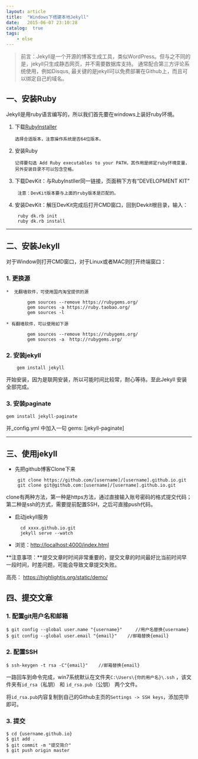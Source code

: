 ```yaml
---
layout: article
title:  "Windows下搭建本地Jekyll"
date:   2015-06-07 23:10:28
catalog:  true
tags:
    - else
---
```



>  前言：Jekyll是一个开源的博客生成工具，类似WordPress。但与之不同的是，jekyll只生成静态网页，并不需要数据库支持。
>  通常配合第三方评论系统使用，例如Disqus, 最关键的是jekyll可以免费部署在Github上，而且可以绑定自己的域名。

## 一、安装Ruby

Jekyll是用ruby语言编写的，所以我们首先要在windows上装好ruby环境。

1.  下载[RubyInstaller](http://rubyinstaller.org/downloads/)

        选择合适版本，注意操作系统是否64位版本。

2.  安装Ruby

        记得要勾选 Add Ruby executables to your PATH，其作用是绑定ruby环境变量，另外安装目录不可以包含空格。

3. 下载DevKit：与RubyInstller同一链接，页面稍下方有“DEVELOPMENT KIT”

        注意：DevKit版本要与上面的ruby版本是匹配的。

4. 安装DevKit：解压DevKit完成后打开CMD窗口，回到Devkit根目录，输入：

        ruby dk.rb init
        ruby dk.rb install


---

##  二、安装Jekyll

对于Window则打开CMD窗口，对于Linux或者MAC则打开终端窗口：

### 1. 更换源

    *  无翻墙软件，可使用国内淘宝提供的源

            gem sources --remove https://rubygems.org/
            gem sources -a https://ruby.taobao.org/
            gem sources -l

    * 有翻墙软件，可以使用如下源

            gem sources --remove https://rubygems.org/
            gem sources -a  http://rubygems.org/


### 2.  安装jekyll

        gem install jekyll

开始安装，因为是联网安装，所以可能时间比较常，耐心等待。至此Jekyll 安装全部完成。

### 3. 安装paginate
    gem install jekyll-paginate

并_config.yml 中加入一句 gems: [jekyll-paginate]

---

## 三、使用jekyll

*  先把github博客Clone下来

        git clone https://github.com/[username]/[username].github.io.git
        git clone git@github.com:[username]/[username].github.io.git

clone有两种方法，第一种是https方法，通过直接输入账号密码的格式提交代码；第二种是ssh的方式，需要提前配置SSH，之后可直接push代码。

* 启动jekyll服务

        cd xxxx.github.io.git
        jekyll serve --watch

*  浏览：[http://localhost:4000/index.html](http://localhost:4000/index.html)

**注意事项：**提交文章时时间非常重要的，提交文章的时间最好比当前时间早一段时间，时差问题，可能会导致文章提交失败。

高亮： <https://highlightjs.org/static/demo/>

## 四、提交文章

### 1. 配置git用户名和邮箱

    $ git config --global user.name "{username}"     //用户名替换{username}
    $ git config --global user.email "{email}"    //邮箱替换{email}

### 2. 配置SSH

    $ ssh-keygen -t rsa -C"{email}"    //邮箱替换{email}

一路回车到命令完成，win7系统默认在文件夹`C:\Users\{你的用户名}\.ssh` ，该文件夹有`id_rsa`（私钥） 和 `id_rsa.pub`（公钥） 两个文件。

将`id_rsa.pub`内容复制到自己的Github主页的`Settings -> SSH keys`，添加完毕即可。

### 3. 提交

    $ cd {username.github.io}
    $ git add .
    $ git commit -m "提交简介"
    $ git push origin master
